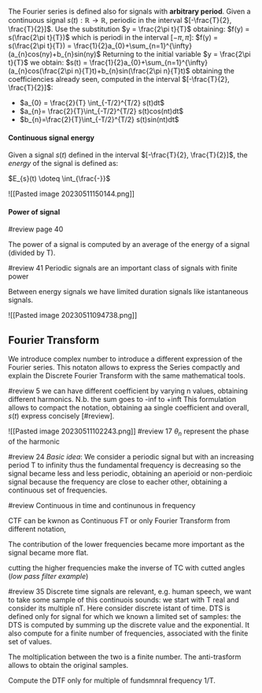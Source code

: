 The Fourier series is defined also for signals with **arbitrary period**. Given a continuous signal $s(t): \mathbb{R} \rightarrow \mathbb{R}$, periodic in the interval $[-\frac{T}{2}, \frac{T}{2}]$.
Use the substitution $y = \frac{2\pi t}{T}$ obtaining:
$f(y) = s(\frac{2\pi t}{T})$
which is periodi in the interval $[-\pi, \pi]$:
$f(y) = s(\frac{2\pi t}{T}) = \frac{1}{2}a_{0}+\sum_{n=1}^{\infty}(a_{n}cos(ny)+b_{n}sin(ny)$
Returning to the initial variable $y = \frac{2\pi t}{T}$ we obtain:
$s(t) = \frac{1}{2}a_{0}+\sum_{n=1}^{\infty}(a_{n}cos(\frac{2\pi n}{T}t)+b_{n}sin(\frac{2\pi n}{T}t)$
obtaining the coefficiencies already seen, computed in the interval $[-\frac{T}{2}, \frac{T}{2}]$:

- $a_{0} = \frac{2}{T} \int_{-T/2}^{T/2} s(t)dt$
- $a_{n}= \frac{2}{T}\int_{-T/2}^{T/2} s(t)cos(nt)dt$
- $b_{n}=\frac{2}{T}\int_{-T/2}^{T/2} s(t)sin(nt)dt$

#### Continuous signal energy
Given a signal $s(t)$ defined in the interval $[-\frac{T}{2}, \frac{T}{2}]$, the *energy* of the signal is defined as:

$E_{s}(t) \doteq \int_{\frac{-}}$


![[Pasted image 20230511150144.png]]

#### Power of signal

#review page 40


The power of a signal is computed by an average of the energy of a signal (divided by T). 

#review 41
Periodic signals are an important class of signals with finite power

Between energy signals we have limited duration signals like istantaneous signals. 

![[Pasted image 20230511094738.png]]
## Fourier Transform
We introduce complex number to introduce a different expression of the Fourier series. This notaton allows to express the Series compactly and explain the Discrete Fourier Transform with the same mathematical tools.



#review 5
we can have different coefficient by varying n values, obtaining different harmonics.
N.b. the sum goes to -inf to +inft
This formulation allows to compact the notation, obtaining aa single coefficient and overall, $s(t)$ express concisely [#review].

![[Pasted image 20230511102243.png]]
#review 17
$\theta_{n}$ represent the phase  of the harmonic

#review 24
*Basic idea*: We consider a periodic signal but with an increasing period T to infinity thus the fundamental frequency is decreasing so the signal became less and less periodic, obtaining an aperioid or non-perdioic signal because the frequency are close to eacher other, obtaining a continuous set of frequencies.

#review Continuous in time and continunous in frequency

CTF can be kwnon as Continuous FT or only Fourier Transform from different notation,

The contribution of the lower frequencies became more important as the signal became more flat. 

cutting the higher frequencies make the inverse of TC with cutted angles (*low pass filter example*)

#review 35
Discrete time signals are relevant, e.g. human speech, we want to take some sample of this continuois sounds: we start with T real and consider its multiple nT. Here consider discrete istant of time.
DTS is defined only for signal for which we known a limited set of samples: the DTS is computed by summing up the discrete value and the exponential. It also compute for a finite number of frequencies, associated with the finite set of values.

The moltiplication between the two is a finite number. 
The anti-trasform allows to obtain the original samples.


Compute the DTF only for multiple of fundsmnral frequency 1/T.

